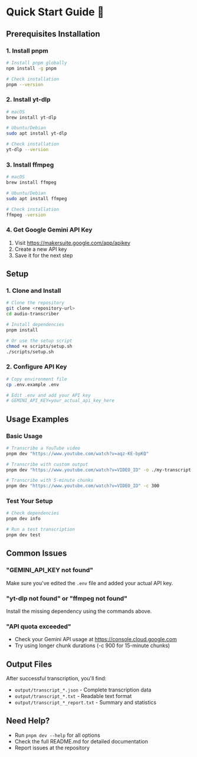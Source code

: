 # Quick Start Guide 🚀

## Prerequisites Installation

### 1. Install pnpm
```bash
# Install pnpm globally
npm install -g pnpm

# Check installation
pnpm --version
```

### 2. Install yt-dlp
```bash
# macOS
brew install yt-dlp

# Ubuntu/Debian
sudo apt install yt-dlp

# Check installation
yt-dlp --version
```

### 3. Install ffmpeg
```bash
# macOS
brew install ffmpeg

# Ubuntu/Debian
sudo apt install ffmpeg

# Check installation
ffmpeg -version
```

### 4. Get Google Gemini API Key
1. Visit https://makersuite.google.com/app/apikey
2. Create a new API key
3. Save it for the next step

## Setup

### 1. Clone and Install
```bash
# Clone the repository
git clone <repository-url>
cd audio-transcriber

# Install dependencies
pnpm install

# Or use the setup script
chmod +x scripts/setup.sh
./scripts/setup.sh
```

### 2. Configure API Key
```bash
# Copy environment file
cp .env.example .env

# Edit .env and add your API key
# GEMINI_API_KEY=your_actual_api_key_here
```

## Usage Examples

### Basic Usage
```bash
# Transcribe a YouTube video
pnpm dev "https://www.youtube.com/watch?v=aqz-KE-bpKQ"

# Transcribe with custom output
pnpm dev "https://www.youtube.com/watch?v=VIDEO_ID" -o ./my-transcript.json

# Transcribe with 5-minute chunks
pnpm dev "https://www.youtube.com/watch?v=VIDEO_ID" -c 300
```

### Test Your Setup
```bash
# Check dependencies
pnpm dev info

# Run a test transcription
pnpm dev test
```

## Common Issues

### "GEMINI_API_KEY not found"
Make sure you've edited the `.env` file and added your actual API key.

### "yt-dlp not found" or "ffmpeg not found"
Install the missing dependency using the commands above.

### "API quota exceeded"
- Check your Gemini API usage at https://console.cloud.google.com
- Try using longer chunk durations (-c 900 for 15-minute chunks)

## Output Files

After successful transcription, you'll find:
- `output/transcript_*.json` - Complete transcription data
- `output/transcript_*.txt` - Readable text format
- `output/transcript_*_report.txt` - Summary and statistics

## Need Help?

- Run `pnpm dev --help` for all options
- Check the full README.md for detailed documentation
- Report issues at the repository